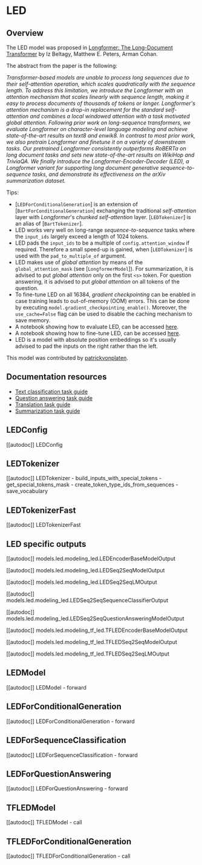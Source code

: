 <!--Copyright 2020 The HuggingFace Team. All rights reserved.

Licensed under the Apache License, Version 2.0 (the "License"); you may not use this file except in compliance with
the License. You may obtain a copy of the License at

http://www.apache.org/licenses/LICENSE-2.0

Unless required by applicable law or agreed to in writing, software distributed under the License is distributed on
an "AS IS" BASIS, WITHOUT WARRANTIES OR CONDITIONS OF ANY KIND, either express or implied. See the License for the
specific language governing permissions and limitations under the License.

⚠️ Note that this file is in Markdown but contain specific syntax for our doc-builder (similar to MDX) that may not be
rendered properly in your Markdown viewer.

-->

# LED

## Overview

The LED model was proposed in [Longformer: The Long-Document Transformer](https://arxiv.org/abs/2004.05150) by Iz
Beltagy, Matthew E. Peters, Arman Cohan.

The abstract from the paper is the following:

*Transformer-based models are unable to process long sequences due to their self-attention operation, which scales
quadratically with the sequence length. To address this limitation, we introduce the Longformer with an attention
mechanism that scales linearly with sequence length, making it easy to process documents of thousands of tokens or
longer. Longformer's attention mechanism is a drop-in replacement for the standard self-attention and combines a local
windowed attention with a task motivated global attention. Following prior work on long-sequence transformers, we
evaluate Longformer on character-level language modeling and achieve state-of-the-art results on text8 and enwik8. In
contrast to most prior work, we also pretrain Longformer and finetune it on a variety of downstream tasks. Our
pretrained Longformer consistently outperforms RoBERTa on long document tasks and sets new state-of-the-art results on
WikiHop and TriviaQA. We finally introduce the Longformer-Encoder-Decoder (LED), a Longformer variant for supporting
long document generative sequence-to-sequence tasks, and demonstrate its effectiveness on the arXiv summarization
dataset.*

Tips:

- [`LEDForConditionalGeneration`] is an extension of
  [`BartForConditionalGeneration`] exchanging the traditional *self-attention* layer with
  *Longformer*'s *chunked self-attention* layer. [`LEDTokenizer`] is an alias of
  [`BartTokenizer`].
- LED works very well on long-range *sequence-to-sequence* tasks where the `input_ids` largely exceed a length of
  1024 tokens.
- LED pads the `input_ids` to be a multiple of `config.attention_window` if required. Therefore a small speed-up is
  gained, when [`LEDTokenizer`] is used with the `pad_to_multiple_of` argument.
- LED makes use of *global attention* by means of the `global_attention_mask` (see
  [`LongformerModel`]). For summarization, it is advised to put *global attention* only on the first
  `<s>` token. For question answering, it is advised to put *global attention* on all tokens of the question.
- To fine-tune LED on all 16384, *gradient checkpointing* can be enabled in case training leads to out-of-memory (OOM)
  errors. This can be done by executing `model.gradient_checkpointing_enable()`. 
 Moreover, the `use_cache=False`
  flag can be used to disable the caching mechanism to save memory.
- A notebook showing how to evaluate LED, can be accessed [here](https://colab.research.google.com/drive/12INTTR6n64TzS4RrXZxMSXfrOd9Xzamo?usp=sharing).
- A notebook showing how to fine-tune LED, can be accessed [here](https://colab.research.google.com/drive/12LjJazBl7Gam0XBPy_y0CTOJZeZ34c2v?usp=sharing).
- LED is a model with absolute position embeddings so it's usually advised to pad the inputs on the right rather than
  the left.

This model was contributed by [patrickvonplaten](https://huggingface.co/patrickvonplaten).

## Documentation resources

- [Text classification task guide](../tasks/sequence_classification)
- [Question answering task guide](../tasks/question_answering)
- [Translation task guide](../tasks/translation)
- [Summarization task guide](../tasks/summarization)

## LEDConfig

[[autodoc]] LEDConfig

## LEDTokenizer

[[autodoc]] LEDTokenizer
    - build_inputs_with_special_tokens
    - get_special_tokens_mask
    - create_token_type_ids_from_sequences
    - save_vocabulary

## LEDTokenizerFast

[[autodoc]] LEDTokenizerFast

## LED specific outputs

[[autodoc]] models.led.modeling_led.LEDEncoderBaseModelOutput

[[autodoc]] models.led.modeling_led.LEDSeq2SeqModelOutput

[[autodoc]] models.led.modeling_led.LEDSeq2SeqLMOutput

[[autodoc]] models.led.modeling_led.LEDSeq2SeqSequenceClassifierOutput

[[autodoc]] models.led.modeling_led.LEDSeq2SeqQuestionAnsweringModelOutput

[[autodoc]] models.led.modeling_tf_led.TFLEDEncoderBaseModelOutput

[[autodoc]] models.led.modeling_tf_led.TFLEDSeq2SeqModelOutput

[[autodoc]] models.led.modeling_tf_led.TFLEDSeq2SeqLMOutput

## LEDModel

[[autodoc]] LEDModel
    - forward

## LEDForConditionalGeneration

[[autodoc]] LEDForConditionalGeneration
    - forward

## LEDForSequenceClassification

[[autodoc]] LEDForSequenceClassification
    - forward

## LEDForQuestionAnswering

[[autodoc]] LEDForQuestionAnswering
    - forward

## TFLEDModel

[[autodoc]] TFLEDModel
    - call

## TFLEDForConditionalGeneration

[[autodoc]] TFLEDForConditionalGeneration
    - call
